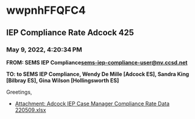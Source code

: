 # wwpnhFFQFC4
## IEP Compliance Rate Adcock 425
### May 9, 2022, 4:20:34 PM
**FROM: SEMS IEP Compliance<sems-iep-compliance-user@nv.ccsd.net>**

**TO: to SEMS IEP Compliance, Wendy De Mille [Adcock ES], Sandra King [Bilbray ES], Gina Wilson [Hollingsworth ES]**


Greetings,  





* [Attachment: Adcock IEP Case Manager Compliance Rate Data 220509.xlsx](wwpnhFFQFC4-attachment-1.xlsx)
